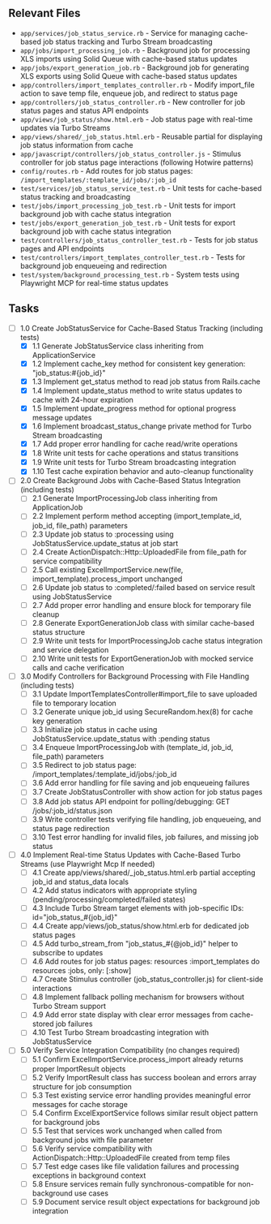 ## Relevant Files

- `app/services/job_status_service.rb` - Service for managing cache-based job status tracking and Turbo Stream broadcasting
- `app/jobs/import_processing_job.rb` - Background job for processing XLS imports using Solid Queue with cache-based status updates
- `app/jobs/export_generation_job.rb` - Background job for generating XLS exports using Solid Queue with cache-based status updates
- `app/controllers/import_templates_controller.rb` - Modify import_file action to save temp file, enqueue job, and redirect to status page
- `app/controllers/job_status_controller.rb` - New controller for job status pages and status API endpoints
- `app/views/job_status/show.html.erb` - Job status page with real-time updates via Turbo Streams
- `app/views/shared/_job_status.html.erb` - Reusable partial for displaying job status information from cache
- `app/javascript/controllers/job_status_controller.js` - Stimulus controller for job status page interactions (following Hotwire patterns)
- `config/routes.rb` - Add routes for job status pages: `/import_templates/:template_id/jobs/:job_id`
- `test/services/job_status_service_test.rb` - Unit tests for cache-based status tracking and broadcasting
- `test/jobs/import_processing_job_test.rb` - Unit tests for import background job with cache status integration
- `test/jobs/export_generation_job_test.rb` - Unit tests for export background job with cache status integration
- `test/controllers/job_status_controller_test.rb` - Tests for job status pages and API endpoints
- `test/controllers/import_templates_controller_test.rb` - Tests for background job enqueueing and redirection
- `test/system/background_processing_test.rb` - System tests using Playwright MCP for real-time status updates

## Tasks

- [ ] 1.0 Create JobStatusService for Cache-Based Status Tracking (including tests)
  - [x] 1.1 Generate JobStatusService class inheriting from ApplicationService
  - [x] 1.2 Implement cache_key method for consistent key generation: "job_status:#{job_id}"
  - [x] 1.3 Implement get_status method to read job status from Rails.cache
  - [x] 1.4 Implement update_status method to write status updates to cache with 24-hour expiration
  - [x] 1.5 Implement update_progress method for optional progress message updates
  - [x] 1.6 Implement broadcast_status_change private method for Turbo Stream broadcasting
  - [x] 1.7 Add proper error handling for cache read/write operations
  - [x] 1.8 Write unit tests for cache operations and status transitions
  - [x] 1.9 Write unit tests for Turbo Stream broadcasting integration
  - [x] 1.10 Test cache expiration behavior and auto-cleanup functionality

- [ ] 2.0 Create Background Jobs with Cache-Based Status Integration (including tests)
  - [ ] 2.1 Generate ImportProcessingJob class inheriting from ApplicationJob
  - [ ] 2.2 Implement perform method accepting (import_template_id, job_id, file_path) parameters
  - [ ] 2.3 Update job status to :processing using JobStatusService.update_status at job start
  - [ ] 2.4 Create ActionDispatch::Http::UploadedFile from file_path for service compatibility
  - [ ] 2.5 Call existing ExcelImportService.new(file, import_template).process_import unchanged
  - [ ] 2.6 Update job status to :completed/:failed based on service result using JobStatusService
  - [ ] 2.7 Add proper error handling and ensure block for temporary file cleanup
  - [ ] 2.8 Generate ExportGenerationJob class with similar cache-based status structure
  - [ ] 2.9 Write unit tests for ImportProcessingJob cache status integration and service delegation
  - [ ] 2.10 Write unit tests for ExportGenerationJob with mocked service calls and cache verification

- [ ] 3.0 Modify Controllers for Background Processing with File Handling (including tests)
  - [ ] 3.1 Update ImportTemplatesController#import_file to save uploaded file to temporary location
  - [ ] 3.2 Generate unique job_id using SecureRandom.hex(8) for cache key generation
  - [ ] 3.3 Initialize job status in cache using JobStatusService.update_status with :pending status
  - [ ] 3.4 Enqueue ImportProcessingJob with (template_id, job_id, file_path) parameters
  - [ ] 3.5 Redirect to job status page: /import_templates/:template_id/jobs/:job_id
  - [ ] 3.6 Add error handling for file saving and job enqueueing failures
  - [ ] 3.7 Create JobStatusController with show action for job status pages
  - [ ] 3.8 Add job status API endpoint for polling/debugging: GET /jobs/:job_id/status.json
  - [ ] 3.9 Write controller tests verifying file handling, job enqueueing, and status page redirection
  - [ ] 3.10 Test error handling for invalid files, job failures, and missing job status

- [ ] 4.0 Implement Real-time Status Updates with Cache-Based Turbo Streams (use Playwright Mcp If needed)
  - [ ] 4.1 Create app/views/shared/_job_status.html.erb partial accepting job_id and status_data locals
  - [ ] 4.2 Add status indicators with appropriate styling (pending/processing/completed/failed states)
  - [ ] 4.3 Include Turbo Stream target elements with job-specific IDs: id="job_status_#{job_id}"
  - [ ] 4.4 Create app/views/job_status/show.html.erb for dedicated job status pages
  - [ ] 4.5 Add turbo_stream_from "job_status_#{@job_id}" helper to subscribe to updates
  - [ ] 4.6 Add routes for job status pages: resources :import_templates do resources :jobs, only: [:show]
  - [ ] 4.7 Create Stimulus controller (job_status_controller.js) for client-side interactions
  - [ ] 4.8 Implement fallback polling mechanism for browsers without Turbo Stream support
  - [ ] 4.9 Add error state display with clear error messages from cache-stored job failures
  - [ ] 4.10 Test Turbo Stream broadcasting integration with JobStatusService

- [ ] 5.0 Verify Service Integration Compatibility (no changes required)
  - [ ] 5.1 Confirm ExcelImportService.process_import already returns proper ImportResult objects
  - [ ] 5.2 Verify ImportResult class has success boolean and errors array structure for job consumption
  - [ ] 5.3 Test existing service error handling provides meaningful error messages for cache storage
  - [ ] 5.4 Confirm ExcelExportService follows similar result object pattern for background jobs
  - [ ] 5.5 Test that services work unchanged when called from background jobs with file parameter
  - [ ] 5.6 Verify service compatibility with ActionDispatch::Http::UploadedFile created from temp files
  - [ ] 5.7 Test edge cases like file validation failures and processing exceptions in background context
  - [ ] 5.8 Ensure services remain fully synchronous-compatible for non-background use cases
  - [ ] 5.9 Document service result object expectations for background job integration
